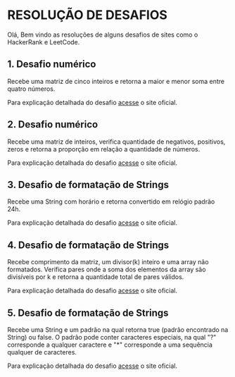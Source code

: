 # RESOLUÇÃO DE DESAFIOS

Olá, Bem vindo as resoluções de alguns desafios de sites como o HackerRank e LeetCode.

## 1. Desafio numérico
Recebe uma matriz de cinco inteiros e retorna a maior e menor soma entre quatro números.

Para explicação detalhada do desafio [acesse](https://www.hackerrank.com/challenges/three-month-preparation-kit-mini-max-sum/problem?h_l=interview&isFullScreen=true&playlist_slugs%5B%5D%5B%5D=preparation-kits&playlist_slugs%5B%5D%5B%5D=three-month-preparation-kit&playlist_slugs%5B%5D%5B%5D=three-month-week-one) o site oficial. 

## 2. Desafio numérico
Recebe uma matriz de inteiros, verifica quantidade de negativos, positivos, zeros e retorna a proporção em relação a quantidade de números.

Para explicação detalhada do desafio [acesse](https://www.hackerrank.com/challenges/one-week-preparation-kit-plus-minus/problem?isFullScreen=true&h_l=interview&playlist_slugs%5B%5D=preparation-kits&playlist_slugs%5B%5D=one-week-preparation-kit&playlist_slugs%5B%5D=one-week-day-one) o site oficial. 

## 3. Desafio de formatação de Strings
Recebe uma String com horário e retorna convertido em relógio padrão 24h.

Para explicação detalhada do desafio [acesse](https://www.hackerrank.com/challenges/one-week-preparation-kit-time-conversion/problem?isFullScreen=true&h_l=interview&playlist_slugs%5B%5D=preparation-kits&playlist_slugs%5B%5D=one-week-preparation-kit&playlist_slugs%5B%5D=one-week-day-one) o site oficial. 

## 4. Desafio de formatação de Strings
Recebe comprimento da matriz, um divisor(k) inteiro e uma array não formatados. Verifica pares onde a soma dos elementos da array são divisíveis por k e retorna a quantidade total de pares válidos.

Para explicação detalhada do desafio [acesse](https://www.hackerrank.com/challenges/three-month-preparation-kit-divisible-sum-pairs/problem?isFullScreen=true&h_l=interview&playlist_slugs%5B%5D=preparation-kits&playlist_slugs%5B%5D=three-month-preparation-kit&playlist_slugs%5B%5D=three-month-week-one) o site oficial. 

## 5. Desafio de formatação de Strings
Recebe uma String e um padrão na qual retorna true (padrão encontrado na String) ou false. O padrão pode conter caracteres especiais, na qual "?" corresponde a qualquer caractere e "*" corresponde a uma sequência qualquer de caracteres.

Para explicação detalhada do desafio [acesse](https://leetcode.com/problems/wildcard-matching/?envType=featured-list&envId=top-google-questions%3FenvType%3Dfeatured-list&envId=top-google-questions) o site oficial. 
